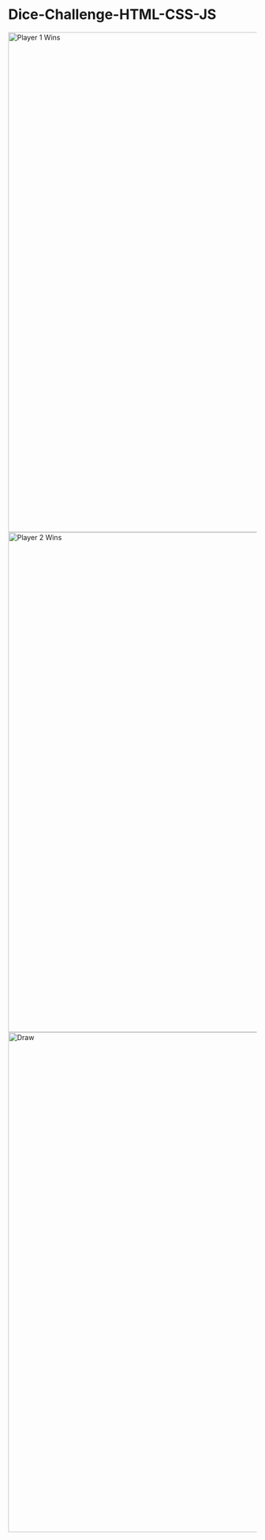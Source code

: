 # Dice-Challenge-HTML-CSS-JS
<img width="1013" alt="Player 1 Wins" src="https://github.com/sanyadureja/Dice-Challenge-HTML-CSS-JS/assets/84080312/9fadb5d1-2586-408f-9382-f9fe6897022c">
<img width="1013" alt="Player 2 Wins" src="https://github.com/sanyadureja/Dice-Challenge-HTML-CSS-JS/assets/84080312/8f4a63e2-260e-47ad-b0b8-190a0e73c9e9">
<img width="1013" alt="Draw" src="https://github.com/sanyadureja/Dice-Challenge-HTML-CSS-JS/assets/84080312/53a56be8-c340-4b4d-9136-aadc457a7cce">
